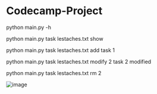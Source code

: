 # Codecamp-Project

python main.py -h

python main.py task lestaches.txt show

python main.py task lestaches.txt add task 1

python main.py task lestaches.txt modify 2 task 2 modified

python main.py task lestaches.txt rm 2

![image](https://github.com/yuyan-z/Codecamp-Project/assets/64955334/a62fabe4-0f3a-4054-add0-7d4bf404cb6a)



